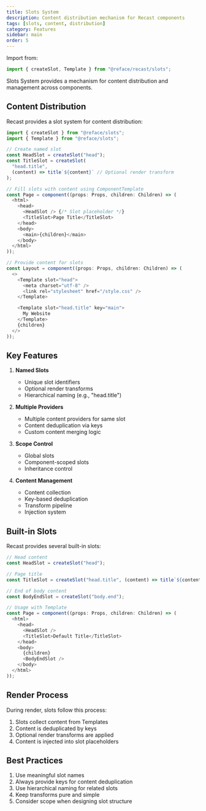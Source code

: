 ```yaml
---
title: Slots System
description: Content distribution mechanism for Recast components
tags: [slots, content, distribution]
category: Features
sidebar: main
order: 5
---
```


Import from:

```typescript
import { createSlot, Template } from "@reface/recast/slots";
```

Slots System provides a mechanism for content distribution and management across components.

## Content Distribution

Recast provides a slot system for content distribution:

```typescript
import { createSlot } from "@reface/slots";
import { Template } from "@reface/slots";

// Create named slot
const HeadSlot = createSlot("head");
const TitleSlot = createSlot(
  "head.title",
  (content) => title`${content}` // Optional render transform
);

// Fill slots with content using ComponentTemplate
const Page = component((props: Props, children: Children) => (
  <html>
    <head>
      <HeadSlot /> {/* Slot placeholder */}
      <TitleSlot>Page Title</TitleSlot>
    </head>
    <body>
      <main>{children}</main>
    </body>
  </html>
));

// Provide content for slots
const Layout = component((props: Props, children: Children) => (
  <>
    <Template slot="head">
      <meta charset="utf-8" />
      <link rel="stylesheet" href="/style.css" />
    </Template>

    <Template slot="head.title" key="main">
      My Website
    </Template>
    {children}
  </>
));
```

## Key Features

1. **Named Slots**

   - Unique slot identifiers
   - Optional render transforms
   - Hierarchical naming (e.g., "head.title")

2. **Multiple Providers**

   - Multiple content providers for same slot
   - Content deduplication via keys
   - Custom content merging logic

3. **Scope Control**

   - Global slots
   - Component-scoped slots
   - Inheritance control

4. **Content Management**
   - Content collection
   - Key-based deduplication
   - Transform pipeline
   - Injection system

## Built-in Slots

Recast provides several built-in slots:

```typescript
// Head content
const HeadSlot = createSlot("head");

// Page title
const TitleSlot = createSlot("head.title", (content) => title`${content}`);

// End of body content
const BodyEndSlot = createSlot("body.end");

// Usage with Template
const Page = component((props: Props, children: Children) => (
  <html>
    <head>
      <HeadSlot />
      <TitleSlot>Default Title</TitleSlot>
    </head>
    <body>
      {children}
      <BodyEndSlot />
    </body>
  </html>
));
```

## Render Process

During render, slots follow this process:

1. Slots collect content from Templates
2. Content is deduplicated by keys
3. Optional render transforms are applied
4. Content is injected into slot placeholders

## Best Practices

1. Use meaningful slot names
2. Always provide keys for content deduplication
3. Use hierarchical naming for related slots
4. Keep transforms pure and simple
5. Consider scope when designing slot structure
